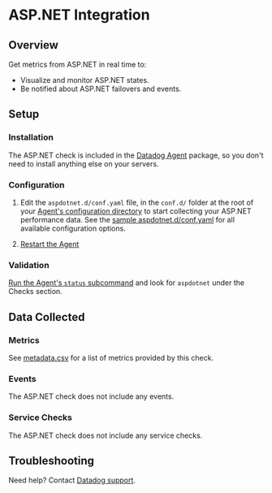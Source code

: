 # ASP.NET Integration

## Overview

Get metrics from ASP.NET in real time to:

- Visualize and monitor ASP.NET states.
- Be notified about ASP.NET failovers and events.

## Setup

### Installation

The ASP.NET check is included in the [Datadog Agent][2] package, so you don't need to install anything else on your servers.

### Configuration

1. Edit the `aspdotnet.d/conf.yaml` file, in the `conf.d/` folder at the root of your [Agent's configuration directory][3] to start collecting your ASP.NET performance data. See the [sample aspdotnet.d/conf.yaml][4] for all available configuration options.

2. [Restart the Agent][5]

### Validation

[Run the Agent's `status` subcommand][6] and look for `aspdotnet` under the Checks section.

## Data Collected

### Metrics

See [metadata.csv][7] for a list of metrics provided by this check.

### Events

The ASP.NET check does not include any events.

### Service Checks

The ASP.NET check does not include any service checks.

## Troubleshooting

Need help? Contact [Datadog support][8].

[2]: https://app.datadoghq.com/account/settings#agent
[3]: https://docs.datadoghq.com/agent/guide/agent-configuration-files/#agent-configuration-directory
[4]: https://github.com/DataDog/integrations-core/blob/master/aspdotnet/datadog_checks/aspdotnet/data/conf.yaml.example
[5]: https://docs.datadoghq.com/agent/guide/agent-commands/#start-stop-and-restart-the-agent
[6]: https://docs.datadoghq.com/agent/guide/agent-commands/#agent-status-and-information
[7]: https://github.com/DataDog/integrations-core/blob/master/aspdotnet/metadata.csv
[8]: https://docs.datadoghq.com/help
